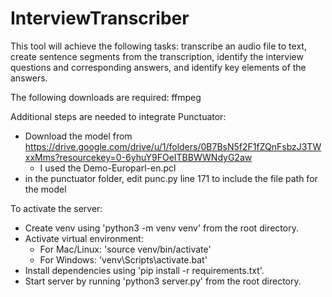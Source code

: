 # InterviewTranscriber

This tool will achieve the following tasks: transcribe an audio file to text, create sentence segments from the transcription,
identify the interview questions and corresponding answers, and identify key elements of the answers. 

The following downloads are required: ffmpeg

Additional steps are needed to integrate Punctuator:
- Download the model from https://drive.google.com/drive/u/1/folders/0B7BsN5f2F1fZQnFsbzJ3TWxxMms?resourcekey=0-6yhuY9FOeITBBWWNdyG2aw
    - I used the Demo-Europarl-en.pcl
- in the punctuator folder, edit punc.py line 171 to include the file path for the model

To activate the server:
- Create venv using 'python3 -m venv venv' from the root directory.
- Activate virtual environment:
    - For Mac/Linux: 'source venv/bin/activate'
    - For Windows: 'venv\Scripts\activate.bat'
- Install dependencies using 'pip install -r requirements.txt'.
- Start server by running 'python3 server.py' from the root directory.

